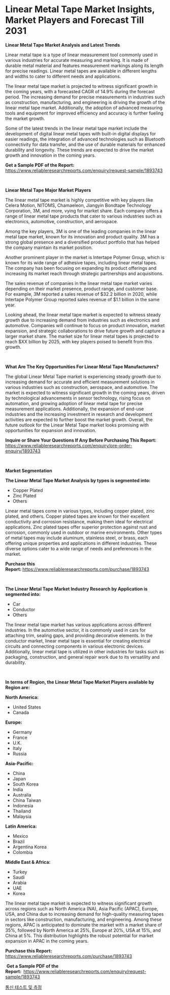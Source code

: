 <p><h1>Linear Metal Tape Market Insights, Market Players and Forecast Till 2031</h1></p><p><strong>Linear Metal Tape Market Analysis and Latest Trends</strong></p>
<p><p>Linear metal tape is a type of linear measurement tool commonly used in various industries for accurate measuring and marking. It is made of durable metal material and features measurement markings along its length for precise readings. Linear metal tapes are available in different lengths and widths to cater to different needs and applications.</p><p>The linear metal tape market is projected to witness significant growth in the coming years, with a forecasted CAGR of 14.9% during the forecast period. The increasing demand for precise measurements in industries such as construction, manufacturing, and engineering is driving the growth of the linear metal tape market. Additionally, the adoption of advanced measuring tools and equipment for improved efficiency and accuracy is further fueling the market growth.</p><p>Some of the latest trends in the linear metal tape market include the development of digital linear metal tapes with built-in digital displays for easier readings, the integration of advanced technologies such as Bluetooth connectivity for data transfer, and the use of durable materials for enhanced durability and longevity. These trends are expected to drive the market growth and innovation in the coming years.</p></p>
<p><strong>Get a Sample PDF of the Report:&nbsp;</strong> <a href="https://www.reliableresearchreports.com/enquiry/request-sample/1893743">https://www.reliableresearchreports.com/enquiry/request-sample/1893743</a></p>
<p>&nbsp;</p>
<p><strong>Linear Metal Tape Major Market Players</strong></p>
<p><p>The linear metal tape market is highly competitive with key players like Celera Motion, NITOMS, Chamaeleon, Jiangyin Bondtape Technology Corporation, 3M, and more, vying for market share. Each company offers a range of linear metal tape products that cater to various industries such as electronics, automotive, construction, and aerospace.</p><p>Among the key players, 3M is one of the leading companies in the linear metal tape market, known for its innovation and product quality. 3M has a strong global presence and a diversified product portfolio that has helped the company maintain its market position.</p><p>Another prominent player in the market is Intertape Polymer Group, which is known for its wide range of adhesive tapes, including linear metal tapes. The company has been focusing on expanding its product offerings and increasing its market reach through strategic partnerships and acquisitions.</p><p>The sales revenue of companies in the linear metal tape market varies depending on their market presence, product range, and customer base. For example, 3M reported a sales revenue of $32.2 billion in 2020, while Intertape Polymer Group reported sales revenue of $1.1 billion in the same year.</p><p>Looking ahead, the linear metal tape market is expected to witness steady growth due to increasing demand from industries such as electronics and automotive. Companies will continue to focus on product innovation, market expansion, and strategic collaborations to drive future growth and capture a larger market share. The market size for linear metal tapes is projected to reach $XX billion by 2025, with key players poised to benefit from this growth.</p></p>
<p>&nbsp;</p>
<p><strong>What Are The Key Opportunities For Linear Metal Tape Manufacturers?</strong></p>
<p><p>The global Linear Metal Tape market is experiencing steady growth due to increasing demand for accurate and efficient measurement solutions in various industries such as construction, aerospace, and automotive. The market is expected to witness significant growth in the coming years, driven by technological advancements in sensor technology, rising focus on automation, and growing adoption of linear metal tape for precise measurement applications. Additionally, the expansion of end-use industries and the increasing investment in research and development activities are expected to further boost the market growth. Overall, the future outlook for the Linear Metal Tape market looks promising with opportunities for expansion and innovation.</p></p>
<p><strong>Inquire or Share Your Questions If Any Before Purchasing This Report:</strong> <a href="https://www.reliableresearchreports.com/enquiry/pre-order-enquiry/1893743">https://www.reliableresearchreports.com/enquiry/pre-order-enquiry/1893743</a></p>
<p>&nbsp;</p>
<p><strong>Market Segmentation</strong></p>
<p><strong>The Linear Metal Tape Market Analysis by types is segmented into:</strong></p>
<p><ul><li>Copper Plated</li><li>Zinc Plated</li><li>Others</li></ul></p>
<p><p>Linear metal tapes come in various types, including copper plated, zinc plated, and others. Copper plated tapes are known for their excellent conductivity and corrosion resistance, making them ideal for electrical applications. Zinc plated tapes offer superior protection against rust and corrosion, commonly used in outdoor or marine environments. Other types of metal tapes may include aluminum, stainless steel, or brass, each offering unique properties and applications in different industries. These diverse options cater to a wide range of needs and preferences in the market.</p></p>
<p><strong>Purchase this Report:&nbsp;</strong><a href="https://www.reliableresearchreports.com/purchase/1893743">https://www.reliableresearchreports.com/purchase/1893743</a></p>
<p>&nbsp;</p>
<p><strong>The Linear Metal Tape Market Industry Research by Application is segmented into:</strong></p>
<p><ul><li>Car</li><li>Conductor</li><li>Others</li></ul></p>
<p><p>The linear metal tape market has various applications across different industries. In the automotive sector, it is commonly used in cars for attaching trim, sealing gaps, and providing decorative elements. In the conductor market, linear metal tape is essential for creating electrical circuits and connecting components in various electronic devices. Additionally, linear metal tape is utilized in other industries for tasks such as packaging, construction, and general repair work due to its versatility and durability.</p></p>
<p>&nbsp;</p>
<p><strong>In terms of Region, the Linear Metal Tape Market Players available by Region are:</strong></p>
<p>
    <p> <strong> North America: </strong>
        <ul>
            <li>United States</li>
            <li>Canada</li>
        </ul>
        </p> 
    <p> <strong> Europe: </strong>
        <ul>
            <li>Germany</li>
            <li>France</li>
            <li>U.K.</li>
            <li>Italy</li>
            <li>Russia</li>
        </ul>
        </p> 
    <p> <strong> Asia-Pacific: </strong>
        <ul>
            <li>China</li>
            <li>Japan</li>
            <li>South Korea</li>
            <li>India</li>
            <li>Australia</li>
            <li>China Taiwan</li>
            <li>Indonesia</li>
            <li>Thailand</li>
            <li>Malaysia</li>
        </ul>
        </p> 
    <p> <strong> Latin America: </strong>
        <ul>
            <li>Mexico</li>
            <li>Brazil</li>
            <li>Argentina Korea</li>
            <li>Colombia</li>
        </ul>
        </p> 
    <p> <strong> Middle East & Africa: </strong>
        <ul>
            <li>Turkey</li>
            <li>Saudi</li>
            <li>Arabia</li>
            <li>UAE</li>
            <li>Korea</li>
        </ul>
    </p>
    </p>
<p><p>The linear metal tape market is expected to witness significant growth across regions such as North America (NA), Asia Pacific (APAC), Europe, USA, and China due to increasing demand for high-quality measuring tapes in sectors like construction, manufacturing, and engineering. Among these regions, APAC is anticipated to dominate the market with a market share of 35%, followed by North America at 25%, Europe at 20%, USA at 15%, and China at 5%. This distribution highlights the robust potential for market expansion in APAC in the coming years.</p></p>
<p><strong>Purchase this Report: </strong><a href="https://www.reliableresearchreports.com/purchase/1893743">https://www.reliableresearchreports.com/purchase/1893743</a></p>
<p>&nbsp;<strong>Get a Sample PDF of the Report:&nbsp;&nbsp;</strong><a href="https://www.reliableresearchreports.com/enquiry/request-sample/1893743">https://www.reliableresearchreports.com/enquiry/request-sample/1893743</a></p>
<p><strong></strong></p>
<p><p><a href="https://github.com/oajzkywllm460/Market-Research-Report-List-1/blob/main/486410212927.md">통신 테스트 및 측정</a></p></p>